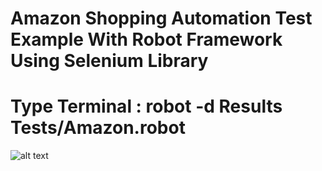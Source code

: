 # Amazon Shopping Automation Test Example With Robot Framework Using Selenium Library

# Type Terminal : robot -d Results Tests/Amazon.robot

![alt text](https://github.com/alisarmusa/Amazon-Shopping-Robot-Framework.git/Results/selenium-screenshot-3.png)
